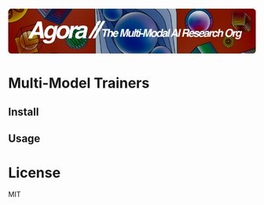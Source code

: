 [![Multi-Modality](agorabanner.png)](https://discord.com/servers/agora-999382051935506503)

# Multi-Model Trainers

## Install

## Usage


# License
MIT
